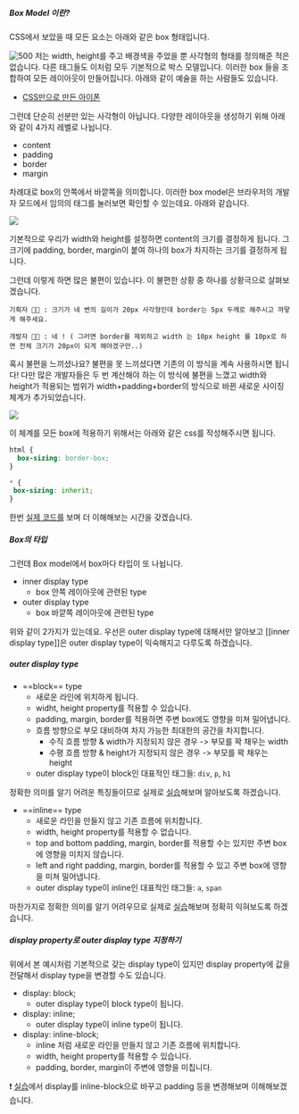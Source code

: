 ##### Box Model 이란?
CSS에서 보았을 때 모든 요소는 아래와 같은 box 형태입니다. 

![500](https://i.imgur.com/ShyBpTu.png)
저는 width, height를 주고 배경색을 주었을 뿐 사각형의 형태를 정의해준 적은 없습니다. 다른 태그들도 이처럼 모두 기본적으로 박스 모델입니다. 
이러한 box 들을 조합하여 모든 레이아웃이 만들어집니다. 아래와 같이 예술을 하는 사람들도 있습니다.

- [CSS만으로 만든 아이폰](https://codepen.io/_fbrz/pen/poYgWz)


그런데 단순히 선분만 있는 사각형이 아닙니다. 다양한 레이아웃을 생성하기 위해 아래와 같이 4가지 레벨로 나뉩니다.

- content
- padding
- border
- margin

차례대로 box의 안쪽에서 바깥쪽을 의미합니다. 이러한 box model은 브라우저의 개발자 모드에서 임의의 태그를 눌러보면 확인할 수 있는데요. 아래와 같습니다.

![](https://i.imgur.com/SSKuJ6W.png)

기본적으로 우리가 width와 height를 설정하면 content의 크기를 결정하게 됩니다.
그 크기에 padding, border, margin이 붙여 하나의 box가 차지하는 크기를 결정하게 됩니다.

그런데 이렇게 하면 많은 불편이 있습니다. 이 불편한 상황 중 하나를 상황극으로 살펴보겠습니다.

```
기획자 👩‍🦰 : 크기가 네 변의 길이가 20px 사각형인데 border는 5px 두께로 해주시고 까맣게 해주세요.

개발자 🤔💭 : 네 ! ( 그러면 border를 제외하고 width 는 10px height 를 10px로 하면 전체 크기가 20px이 되게 해야겠구만..)
```

혹시 불편을 느끼셨나요? 불편을 못 느끼셨다면 기존의 이 방식을 계속 사용하시면 됩니다! 다만 많은 개발자들은 두 번 계산해야 하는 이 방식에 불편을 느꼈고 width와 height가 적용되는 범위가 width+padding+border의 방식으로 바뀐 새로운 사이징 체계가 추가되었습니다. 

![](https://i.imgur.com/TmaJY6F.png)

이 체계를 모든 box에 적용하기 위해서는 아래와 같은 css를 작성해주시면 됩니다.

```css
html {
  box-sizing: border-box;
}

* {
 box-sizing: inherit;
}
```

한번 [실제 코드를](https://codepen.io/web-dev-T/pen/qBvXVVQ) 보며 더 이해해보는 시간을 갖겠습니다.

##### Box의 타입

그런데 Box model에서 box마다 타입이 또 나뉩니다. 

- inner display type
	- box 안쪽 레이아웃에 관련된 type
- outer display type 
	- box 바깥쪽 레이아웃에 관련된 type

위와 같이 2가지가 있는데요. 우선은 outer display type에 대해서만 알아보고 [[inner display type]]은 outer display type이 익숙해지고 다루도록 하겠습니다.

##### outer display type

- ==block== type
	- 새로운 라인에 위치하게 됩니다.
	- widht, height property를 적용할 수 있습니다.
	- padding, margin, border를 적용하면 주변 box에도 영향을 미쳐 밀어냅니다.
	- 흐름 방향으로 부모 대비하여 차지 가능한 최대한의 공간을 차지합니다.
		- 수직 흐름 방향 & width가 지정되지 않은 경우 -> 부모를 꽉 채우는 width
		- 수평 흐름 방향  & height가 지정되지 않은 경우 -> 부모를 꽉 채우는 height
	- outer display type이 block인 대표적인 태그들: `div`, `p`, `h1` 
	
정확한 의미를 알기 어려운 특징들이므로 실제로 [실습](https://codepen.io/web-dev-T/pen/Babdwrb)해보며 알아보도록 하겠습니다.

- ==inline== type
	- 새로운 라인을 만들지 않고 기존 흐름에 위치합니다.
	- width, height property를 적용할 수 없습니다.
	- top and bottom padding, margin, border를 적용할 수는 있지만 주변 box에 영향을 미치지 않습니다.
	- left and right padding, margin, border를 적용할 수 있고 주변 box에 영향을 미쳐 밀어냅니다.
	- outer display type이 inline인 대표적인 태그들: `a`, `span`

마찬가지로 정확한 의미를 알기 어려우므로 실제로 [실습](https://codepen.io/web-dev-T/pen/vYPJezz)해보며 정확히 익혀보도록 하겠습니다.


##### display property로 outer display type 지정하기

위에서 본 예시처럼 기본적으로 갖는 display type이 있지만 display property에 값을 전달해서 display type을 변경할 수도 있습니다.

- display: block;
	- outer display type이 block type이 됩니다.
- display: inline;
	- outer display type이 inline type이 됩니다.
- display: inline-block;
	- inline 처럼 새로운 라인을 만들지 않고 기존 흐름에 위치합니다.
	- width, height property를 적용할 수 있습니다.
	- padding, border, margin이 주변에 영향을 미칩니다.

❗️ [실습](https://codepen.io/web-dev-T/pen/vYPJezz)에서 display를 inline-block으로 바꾸고 padding 등을 변경해보며 이해해보겠습니다.
